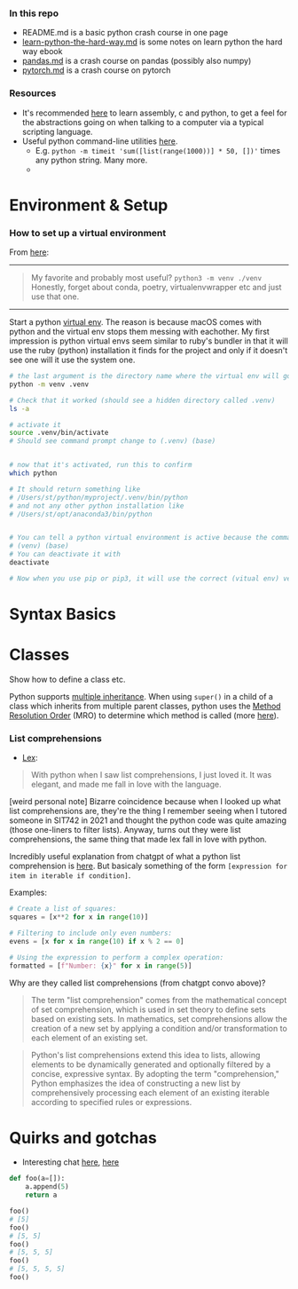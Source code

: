 
### In this repo

- README.md is a basic python crash course in one page
- [learn-python-the-hard-way.md](learn-python-the-hard-way.md) is some notes on learn python the hard way ebook
- [pandas.md](pandas.md) is a crash course on pandas (possibly also numpy)
- [pytorch.md](pytorch.md) is a crash course on pytorch




### Resources

- It's recommended [here](https://www.youtube.com/watch?v=XlvfHOrF26M) to learn assembly, c and python, to get a feel for the abstractions going on when talking to a computer via a typical scripting language. 
- Useful python command-line utilities [here](https://news.ycombinator.com/item?id=40567532). 
  - E.g. `python -m timeit 'sum([list(range(1000))] * 50, [])'` times any python string. Many more.
  - 



# Environment & Setup

### How to set up a virtual environment


From [here](https://news.ycombinator.com/item?id=40568602):

<hr>

> My favorite and probably most useful? `python3 -m venv ./venv` Honestly, forget about conda, poetry, virtualenvwrapper etc and just use that one.

<hr>

Start a python [virtual env](https://docs.python.org/3/library/venv.html). The reason is because macOS comes with python and the virtual env stops them messing with eachother. My first impression is python virtual envs seem similar to ruby's bundler in that it will use the ruby (python) installation it finds for the project and only if it doesn't see one will it use the system one.


```sh
# the last argument is the directory name where the virtual env will go
python -m venv .venv 

# Check that it worked (should see a hidden directory called .venv)
ls -a

# activate it
source .venv/bin/activate
# Should see command prompt change to (.venv) (base)


# now that it's activated, run this to confirm 
which python

# It should return something like
# /Users/st/python/myproject/.venv/bin/python
# and not any other python installation like 
# /Users/st/opt/anaconda3/bin/python


# You can tell a python virtual environment is active because the command prompt will look like this
# (venv) (base)
# You can deactivate it with
deactivate

# Now when you use pip or pip3, it will use the correct (vitual env) version of python

```









# Syntax Basics





# Classes

Show how to define a class etc. 

Python supports [multiple inheritance](https://stackoverflow.com/questions/3277367/how-does-pythons-super-work-with-multiple-inheritance). When using `super()` in a child of a class which inherits from multiple parent classes, python uses the [Method Resolution Order](http://python-history.blogspot.com/2010/06/method-resolution-order.html) (MRO) to determine which method is called (more [here](https://stackoverflow.com/a/3277407)).  








### List comprehensions

- [Lex](https://www.youtube.com/watch?v=t5CcNJx5qtM): 

> With python when I saw list comprehensions, I just loved it. It was elegant, and made me fall in love with the language. 

[weird personal note] Bizarre coincidence because when I looked up what list comprehensions are, they're the thing I remember seeing when I tutored someone in SIT742 in 2021 and thought the python code was quite amazing (those one-liners to filter lists). Anyway, turns out they were list comprehensions, the same thing that made lex fall in love with python.


Incredibly useful explanation from chatgpt of what a python list comprehension is [here](https://chatgpt.com/c/0873bbd5-b953-444f-8c6c-f2681ff41fc7). But basicaly something of the form `[expression for item in iterable if condition]`.

Examples:

```py
# Create a list of squares:
squares = [x**2 for x in range(10)]

# Filtering to include only even numbers:
evens = [x for x in range(10) if x % 2 == 0]

# Using the expression to perform a complex operation:
formatted = [f"Number: {x}" for x in range(5)]
```

Why are they called list comprehensions (from chatgpt convo above)? 

> The term "list comprehension" comes from the mathematical concept of set comprehension, which is used in set theory to define sets based on existing sets. In mathematics, set comprehensions allow the creation of a new set by applying a condition and/or transformation to each element of an existing set.

> Python's list comprehensions extend this idea to lists, allowing elements to be dynamically generated and optionally filtered by a concise, expressive syntax. By adopting the term "comprehension," Python emphasizes the idea of constructing a new list by comprehensively processing each element of an existing iterable according to specified rules or expressions.





# Quirks and gotchas


- Interesting chat [here](https://news.ycombinator.com/item?id=40630059), [here](https://stackoverflow.com/questions/1132941/the-mutable-default-argument-in-python)

```python
def foo(a=[]):
    a.append(5)
    return a

foo()
# [5]
foo()
# [5, 5]
foo()
# [5, 5, 5]
foo()
# [5, 5, 5, 5]
foo()
```


